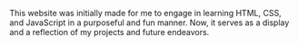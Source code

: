 This website was initially made for me to engage in learning HTML, CSS, and JavaScript in a purposeful and fun manner. Now, it serves as a display and a reflection of my projects and future endeavors.